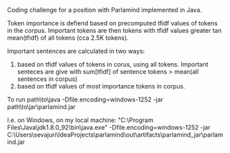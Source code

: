 Coding challenge for a position with Parlamind implemented in Java. 

Token importance is defiend based on precomputed tfidf values of tokens in the corpus. Important tokens are then tokens with tfidf values greater tan mean(tfidf) of all tokens (cca 2.5K tokens).  

Important sentences are calculated in two ways:
1. based on tfidf values of tokens in corus, using all tokens. Important senteces are give with sum[tfidf] of sentence tokens > mean(all sentences in corpus)
2. based on tfidf values of most importance tokens in corpus. 

To run 
path\to\java -Dfile.encoding=windows-1252 -jar path\to\jar\parlamind.jar

I.e. on Windows, on my local machine:
"C:\Program Files\Java\jdk1.8.0_92\bin\java.exe" -Dfile.encoding=windows-1252 -jar C:\Users\sevajuri\IdeaProjects\parlamind\out\artifacts\parlamind_jar\parlamind.jar